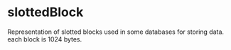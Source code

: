 # slottedBlock
Representation of slotted blocks used in some databases for storing data.
each block is 1024 bytes.

